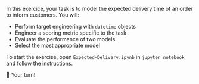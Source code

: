 In this exercice, your task is to model the expected delivery time of an order to inform customers. You will:

- Perform target engineering with `datetime` objects
- Engineer a scoring metric specific to the task
- Evaluate the performance of two models
- Select the most appropriate model

To start the exercise, open `Expected-Delivery.ipynb` in `jupyter notebook` and follow the instructions.

🚀 Your turn!


